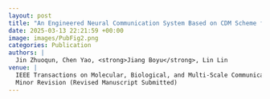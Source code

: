 ```yaml
---
layout: post
title: "An Engineered Neural Communication System Based on CDM Scheme for the Internet of Bio-nano Things"
date: 2025-03-13 22:21:59 +00:00
image: images/PubFig2.png
categories: Publication
authors: |
  Jin Zhuoqun, Chen Yao, <strong>Jiang Boyu</strong>, Lin Lin
venue: |
  IEEE Transactions on Molecular, Biological, and Multi-Scale Communications (IF=2.4, JCR Q2) <br>
  Minor Revision (Revised Manuscript Submitted)
---
```

